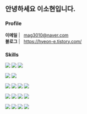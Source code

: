 ## 안녕하세요 이소현입니다.

### Profile

<b>이메일</b> | &nbsp; <a href="mag30102000@gmail.com"  target="_blank" >mag3010@naver.com</a>
<br />
<b>블로그</b> | &nbsp; <a href="https://hyeon-e.tistory.com/"  target="_blank" >https://hyeon-e.tistory.com/</a>


### Skills
<p>
  <img src="https://img.shields.io/badge/typescript-3178C6?style=for-the-badge&logo=typescript&logoColor=efefee"/>
  <img src="https://img.shields.io/badge/javascript-F7DF1E?style=for-the-badge&logo=javascript&logoColor=efefee"/>
  <img src="https://img.shields.io/badge/html5-E34F26?style=for-the-badge&logo=html5&logoColor=efefee"/>
<p>
<p>
  <img src="https://img.shields.io/badge/react-61DAFB?style=for-the-badge&logo=React&logoColor=efefee"/>
  <img src="https://img.shields.io/badge/Next.js-000000?style=for-the-badge&logo=Next.js&logoColor=white"/>
<p>
  <img src="https://img.shields.io/badge/redux-764ABC?style=for-the-badge&logo=redux&logoColor=efefee"/>
  <img src="https://img.shields.io/badge/recoil-3578E5?style=for-the-badge&logo=recoil&logoColor=efefee"/>
  <img src="https://img.shields.io/badge/reactquery-FF4154?style=for-the-badge&logo=reactquery&logoColor=efefee"/>
  <img src="https://img.shields.io/badge/SWR-000000?style=for-the-badge&logo=Vercel&logoColor=white"/>
<p>
  <img src="https://img.shields.io/badge/styledcomponents-DB7093?style=for-the-badge&logo=styledcomponents&logoColor=efefee"/>
  <img src="https://img.shields.io/badge/Emotion-DB7093?style=for-the-badge&logo=Emotion&logoColor=white"/>
  <img src="https://img.shields.io/badge/Tailwind_CSS-38B2AC?style=for-the-badge&logo=Tailwind%20CSS&logoColor=white"/>
  <img src="https://img.shields.io/badge/css-1572B6?style=for-the-badge&logo=css3&logoColor=000000"/>
</p>

<p>
  <img src="https://img.shields.io/badge/GitHub-181717?style=for-the-badge&logo=GitHub&logoColor=white"/>
  <img src="https://img.shields.io/badge/Jira-0052CC?style=for-the-badge&logo=Jira&logoColor=white"/>
  <img src="https://img.shields.io/badge/Notion-000000?style=for-the-badge&logo=Notion&logoColor=white"/>
  <img src="https://img.shields.io/badge/Slack-4A154B?style=for-the-badge&logo=Slack&logoColor=white"/>
</p>
